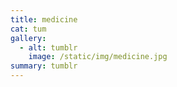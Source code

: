 ```yaml
---
title: medicine
cat: tum
gallery:
  - alt: tumblr
    image: /static/img/medicine.jpg
summary: tumblr
---
```

